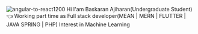![angular-to-react1200](https://user-images.githubusercontent.com/53114753/120911576-18ed2e80-c6a6-11eb-9ebc-b39bebd45a6d.png)
Hi I'am Baskaran Ajiharan(Undergraduate Student) 👈
Working part time as Full stack developer(MEAN | MERN | FLUTTER | JAVA SPRING | PHP)
Interest in Machine Learning
